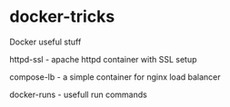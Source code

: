 # docker-tricks
Docker useful stuff

httpd-ssl - apache httpd container with SSL setup

compose-lb - a simple container for nginx load balancer

docker-runs - usefull run commands
